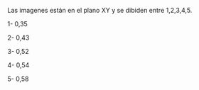 Las imagenes están en el plano XY y se dibiden entre 1,2,3,4,5.

1- 0,35

2- 0,43

3- 0,52

4- 0,54

5- 0,58
